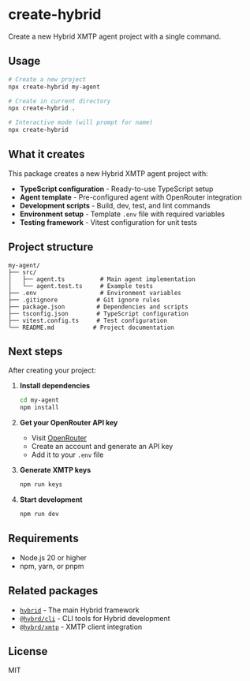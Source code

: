 # create-hybrid

Create a new Hybrid XMTP agent project with a single command.

## Usage

```bash
# Create a new project
npx create-hybrid my-agent

# Create in current directory
npx create-hybrid .

# Interactive mode (will prompt for name)
npx create-hybrid
```

## What it creates

This package creates a new Hybrid XMTP agent project with:

- **TypeScript configuration** - Ready-to-use TypeScript setup
- **Agent template** - Pre-configured agent with OpenRouter integration
- **Development scripts** - Build, dev, test, and lint commands
- **Environment setup** - Template `.env` file with required variables
- **Testing framework** - Vitest configuration for unit tests

## Project structure

```
my-agent/
├── src/
│   ├── agent.ts          # Main agent implementation
│   └── agent.test.ts     # Example tests
├── .env                  # Environment variables
├── .gitignore           # Git ignore rules
├── package.json         # Dependencies and scripts
├── tsconfig.json        # TypeScript configuration
├── vitest.config.ts     # Test configuration
└── README.md           # Project documentation
```

## Next steps

After creating your project:

1. **Install dependencies**
   ```bash
   cd my-agent
   npm install
   ```

2. **Get your OpenRouter API key**
   - Visit [OpenRouter](https://openrouter.ai/keys)
   - Create an account and generate an API key
   - Add it to your `.env` file

3. **Generate XMTP keys**
   ```bash
   npm run keys
   ```

4. **Start development**
   ```bash
   npm run dev
   ```

## Requirements

- Node.js 20 or higher
- npm, yarn, or pnpm

## Related packages

- [`hybrid`](../core) - The main Hybrid framework
- [`@hybrd/cli`](../cli) - CLI tools for Hybrid development
- [`@hybrd/xmtp`](../xmtp) - XMTP client integration

## License

MIT

